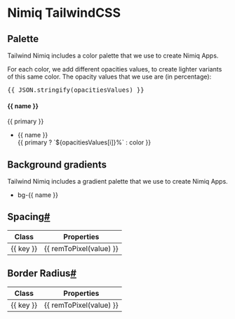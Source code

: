 <script setup lang="ts">
import { theme } from '../../theme/src/theme.ts'
import { opacitiesValues } from '../../theme/src/colors.ts'
import defaultConfig from 'tailwindcss/defaultConfig'

const { colors, backgroundImage: bgGradients, spacing, borderRadius } = theme

const extractNumber = (name: string) => name.match(/\d+/)[0] || ''

const colorsWithVariants = []
const entities = []
const greys = []

const colorsBlackList = ['transparent', 'current', 'black', 'white']
const greysList = ['snow', 'fog', 'ash']
const entitiesList = ['btc', 'nim'] // s3...

Object.entries(colors).forEach(([key, value]) => {
    if(colorsBlackList.includes(key)) return
    if(greysList.includes(key)) {
        greys.push({ name: key, color: value })
    } else if(entitiesList.includes(key)) {
        entities.push({ name: key, color: value })
    } else {
        const primary = value.DEFAULT
        // remove .DEFAULT and save new object in variable
        const colors = Object.entries(value)
            .filter(([k, _]) => k !== 'DEFAULT')
            .map(([name, color]) => ({ name: extractNumber(name), color }))
        colorsWithVariants.push({ name: key, primary, colors })
    }
})

colorsWithVariants.unshift({
    name: 'Mono',
    colors: [
        ...greys,
        { name: 'white', color: '#ffffff' },
        { name: 'black', color: '#000000' }
    ]
})

const colorsNames = colorsWithVariants.map(({ name }) => name)

colorsWithVariants.unshift({ name: 'Entities', colors: entities })
const nimiqGradients = Object.entries(bgGradients).filter(([k, _]) => colorsNames.includes(k.split('-')[1]))

const remToPixel = (input: string) => {
    if(!input.includes('rem')) return input
    const rem = input.replace('rem', '')
    return `${parseFloat(rem) * 16}px`
}
</script>

# Nimiq TailwindCSS

## Palette

Tailwind Nimiq includes a color palette that we use to create Nimiq Apps.

For each color, we add different opacities values, to create lighter variants of this same color. The opacity values that we use are (in percentage):

<pre>{{ JSON.stringify(opacitiesValues) }}</pre>

<div class="grid grid-cols-1 gap-8 mt-12">
    <div class="flex flex-col md:flex-row" v-for="({name, primary, colors }) in colorsWithVariants">
        <div class="w-16 shrink-0 flex flex-col">
            <div class="flex flex-col justify-center">
                <h4 class="text-sm font-semibold capitalize">
                    {{ name }}
                </h4>
            </div>
            <div v-if="primary" class="h-10 flex-1 w-full rounded dark:ring-1 dark:ring-inset dark:ring-white/10" :style="`background-color: ${primary}`"></div>
            <div class="text-sm font-mono opacity-60">
                {{ primary }}
            </div>
        </div>
        <ul class="!my-0 !list-none min-w-0 flex-1 grid grid-cols-4 2xl:grid-cols-8 gap-x-4 gap-y-3 2xl:gap-x-2 md:mt-10">
            <li v-for="({color, name}, i) in colors" class="flex flex-col gap-1.5 cursor-pointer !mt-0">
                <div class="h-10 w-full rounded dark:ring-1 dark:ring-inset dark:ring-white/10" :style="`background-color: ${color}`"></div>
                <div class="px-0.5 flex md:justify-between md:space-x-2 items-start" :class="{'flex-col': !primary }">
                    <div class="text-sm font-medium 2xl:w-full dark:text-white lowercase">
                        {{ name }}
                    </div>
                    <div class="text-sm font-mono opacity-60 lowercase !ml-0">
                        {{  primary ? `${opacitiesValues[i]}%` : color }}
                    </div>
                </div>
            </li>
        </ul>
    </div>      
</div>

## Background gradients

Tailwind Nimiq includes a gradient palette that we use to create Nimiq Apps.

<ul class="!my-0 !px-0 !list-none grid grid-cols-4 gap-8">
    <li v-for="([name, gradient]) in nimiqGradients" class="flex-1 !mt-0">
        <div class="h-24 w-24 mx-auto rounded-lg dark:ring-1 dark:ring-inset dark:ring-white/10" :style="`background: ${gradient}`"></div>
        <div class="px-0.5 md:flex md:justify-between md:space-x-2 2xl:space-x-0 2xl:block text-center">
            <div class="text-sm font-mono opacity-60 2xl:w-full lowercase h-6 whitespace-nowrap mx-auto">
                bg-{{ name }}
            </div>
        </div>
    </li>
</ul>

<div class="grid grid-cols-1 lg:grid-cols-2 justify-between gap-x-16">
    <div class="flex-1">
        <h2 id="spacing" tabindex="-1">Spacing<a class="header-anchor" href="#spacing" aria-hidden="true">#</a></h2>
        <div class="relative overflow-hidden lg:overflow-auto scrollbar:!w-1.5 scrollbar:!h-1.5 scrollbar:bg-transparent scrollbar-track:!bg-slate-100 scrollbar-thumb:!rounded scrollbar-thumb:!bg-slate-300 scrollbar-track:!rounded dark:scrollbar-track:!bg-slate-500/[0.16] dark:scrollbar-thumb:!bg-slate-500/50 max-h-96 supports-scrollbars:pr-2 lg:max-h-96">
            <table class="text-left border-collapse">
                <thead>
                    <tr>
                        <th class="sticky z-10 top-0 text-sm leading-6 font-semibold p-0">
                            <div class="py-2 pr-2 border-b">
                                Class
                            </div>
                        </th>
                        <th class="sticky z-10 top-0 text-sm leading-6 font-semibold p-0">
                            <div class="py-2 pl-2 border-b">
                                Properties
                            </div>
                        </th>
                    </tr>
                </thead>
                <tbody class="align-baseline">
                    <tr v-for="(value, key) in spacing()" class="">
                        <td translate="no" class="py-2 pr-2 font-mono font-medium text-xs leading-6 text-sky-500 whitespace-nowrap dark:text-sky-400">
                            {{ key }}
                        </td>
                        <td translate="no" class="w-full py-2 pl-2 font-mono text-xs leading-6 text-indigo-600 whitespace-pre dark:text-indigo-300">
                            {{ remToPixel(value) }}
                        </td>
                    </tr>
                </tbody>
            </table>
        </div>
    </div>
    <div class="flex-1">
        <h2 id="border-radius" tabindex="-1">Border Radius<a class="header-anchor" href="#border-radius" aria-hidden="true">#</a></h2>
        <div class="relative overflow-hidden lg:overflow-auto scrollbar:!w-1.5 scrollbar:!h-1.5 scrollbar:bg-transparent scrollbar-track:!bg-slate-100 scrollbar-thumb:!rounded scrollbar-thumb:!bg-slate-300 scrollbar-track:!rounded dark:scrollbar-track:!bg-slate-500/[0.16] dark:scrollbar-thumb:!bg-slate-500/50 max-h-96 supports-scrollbars:pr-2 lg:max-h-96">
            <table class="text-left border-collapse">
                <thead>
                    <tr>
                        <th class="sticky z-10 top-0 text-sm leading-6 font-semibold p-0">
                            <div class="py-2 pr-2">
                                Class
                            </div>
                        </th>
                        <th class="sticky z-10 top-0 text-sm leading-6 font-semibold p-0">
                            <div class="py-2 pl-2">
                                Properties
                            </div>
                        </th>
                    </tr>
                </thead>
                <tbody class="align-baseline">
                    <tr v-for="(value, key) in borderRadius" class="">
                        <td translate="no" class="py-2 pr-2 font-mono font-medium text-xs leading-6 text-sky-500 whitespace-nowrap dark:text-sky-400">
                            {{ key }}
                        </td>
                        <td translate="no" class="w-full py-2 pl-2 font-mono text-xs leading-6 text-indigo-600 whitespace-pre dark:text-indigo-300">
                            {{ remToPixel(value) }}
                        </td>
                    </tr>
                </tbody>
            </table>
        </div>
    </div>
</div>

